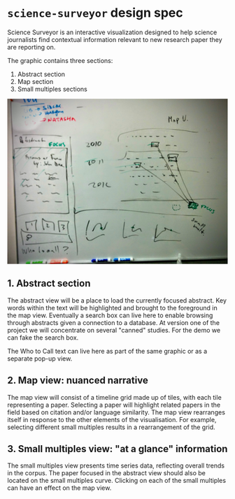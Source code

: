 # `science-surveyor` design spec

Science Surveyor is an interactive visualization designed to help science
journalists find contextual information relevant to new research paper they are reporting on.

The graphic contains three sections:

1. Abstract section
2. Map section
3. Small multiples sections

![0.1 screenshot](images/rough-grid.jpg)

## 1. Abstract section

The abstract view will be a place to load the currently focused abstract.
Key words within the text will be highlighted and brought to the foreground in
the map view. Eventually a search box can live here to enable browsing through
abstracts given a connection to a database. At version one of the project we
will concentrate on several "canned" studies. For the demo we can fake the
search box.

The Who to Call text can live here as part of the same graphic or as a
separate pop-up view.

## 2. Map view: nuanced narrative

The map view will consist of a timeline grid made up of tiles, with each tile
representing a paper. Selecting a paper will highlight related papers in the
field based on citation and/or language similarity. The map view rearranges
itself in response to the other elements of the visualisation. For example,
selecting different small multiples results in a rearrangement of the grid.

## 3. Small multiples view: "at a glance" information

The small multiples view presents time series data, reflecting overall trends
in the corpus. The paper focused in the abstract view should also be located
on the small multiples curve. Clicking on each of the small multiples can have
an effect on the map view.



